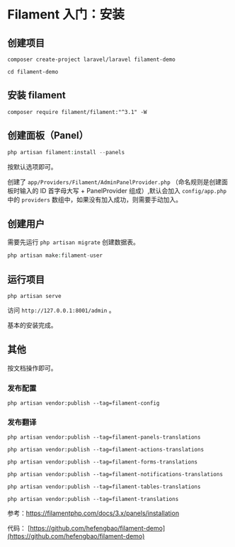 # Filament 入门：安装

## 创建项目

```shell
composer create-project laravel/laravel filament-demo

cd filament-demo
```

## 安装 filament

```shell
composer require filament/filament:"^3.1" -W
```

## 创建面板（Panel）

```php
php artisan filament:install --panels
```

按默认选项即可。

创建了 `app/Providers/Filament/AdminPanelProvider.php` （命名规则是创建面板时输入的 ID 首字母大写 + PanelProvider 组成）,默认会加入 `config/app.php` 中的 `providers` 数组中，如果没有加入成功，则需要手动加入。 

## 创建用户

需要先运行 `php artisan migrate` 创建数据表。

```php
php artisan make:filament-user
```

## 运行项目

```shell
php artisan serve
```

访问 `http://127.0.0.1:8001/admin` 。

基本的安装完成。

## 其他

按文档操作即可。

###  发布配置

```shell
php artisan vendor:publish --tag=filament-config
```

### 发布翻译

```shell
php artisan vendor:publish --tag=filament-panels-translations

php artisan vendor:publish --tag=filament-actions-translations
 
php artisan vendor:publish --tag=filament-forms-translations
 
php artisan vendor:publish --tag=filament-notifications-translations
 
php artisan vendor:publish --tag=filament-tables-translations
 
php artisan vendor:publish --tag=filament-translations
```

参考：https://filamentphp.com/docs/3.x/panels/installation

代码： [https://github.com/hefengbao/filament-demo](https://github.com/hefengbao/filament-demo)
